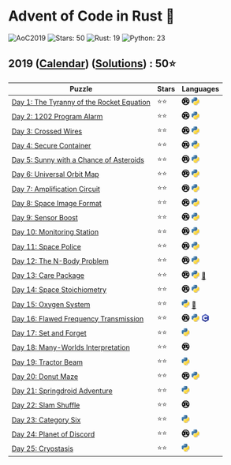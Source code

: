 # Advent of Code in Rust 🦀

![AoC2019](https://img.shields.io/badge/Advent_of_Code-2019-8A2BE2)
![Stars: 50](https://img.shields.io/badge/Stars-50⭐-blue)
![Rust: 19](https://img.shields.io/badge/Rust-19-cyan?logo=Rust)
![Python: 23](https://img.shields.io/badge/Python-23-cyan?logo=Python)

## 2019 ([Calendar](https://adventofcode.com/2019)) ([Solutions](../2019/)) : 50⭐

Puzzle                                                                           | Stars | Languages
-------------------------------------------------------------------------------- | ----- | -----------
[Day 1: The Tyranny of the Rocket Equation](https://adventofcode.com/2019/day/1) | ⭐⭐  | [![Rust](../scripts/assets/rust.png)](../2019/day1/day1.rs) [![Python](../scripts/assets/python.png)](../2019/day1/day1.py)
[Day 2: 1202 Program Alarm](https://adventofcode.com/2019/day/2)                 | ⭐⭐  | [![Rust](../scripts/assets/rust.png)](../2019/day2/day2.rs) [![Python](../scripts/assets/python.png)](../2019/day2/day2.py)
[Day 3: Crossed Wires](https://adventofcode.com/2019/day/3)                      | ⭐⭐  | [![Rust](../scripts/assets/rust.png)](../2019/day3/day3.rs) [![Python](../scripts/assets/python.png)](../2019/day3/day3.py)
[Day 4: Secure Container](https://adventofcode.com/2019/day/4)                   | ⭐⭐  | [![Rust](../scripts/assets/rust.png)](../2019/day4/day4.rs) [![Python](../scripts/assets/python.png)](../2019/day4/day4.py)
[Day 5: Sunny with a Chance of Asteroids](https://adventofcode.com/2019/day/5)   | ⭐⭐  | [![Rust](../scripts/assets/rust.png)](../2019/day5/day5.rs) [![Python](../scripts/assets/python.png)](../2019/day5/day5.py)
[Day 6: Universal Orbit Map](https://adventofcode.com/2019/day/6)                | ⭐⭐  | [![Rust](../scripts/assets/rust.png)](../2019/day6/day6.rs) [![Python](../scripts/assets/python.png)](../2019/day6/day6.py)
[Day 7: Amplification Circuit](https://adventofcode.com/2019/day/7)              | ⭐⭐  | [![Rust](../scripts/assets/rust.png)](../2019/day7/day7.rs) [![Python](../scripts/assets/python.png)](../2019/day7/day7.py)
[Day 8: Space Image Format](https://adventofcode.com/2019/day/8)                 | ⭐⭐  | [![Rust](../scripts/assets/rust.png)](../2019/day8/day8.rs) [![Python](../scripts/assets/python.png)](../2019/day8/day8.py)
[Day 9: Sensor Boost](https://adventofcode.com/2019/day/9)                       | ⭐⭐  | [![Rust](../scripts/assets/rust.png)](../2019/day9/day9.rs) [![Python](../scripts/assets/python.png)](../2019/day9/day9.py)
[Day 10: Monitoring Station](https://adventofcode.com/2019/day/10)               | ⭐⭐  | [![Rust](../scripts/assets/rust.png)](../2019/day10/day10.rs) [![Python](../scripts/assets/python.png)](../2019/day10/day10.py)
[Day 11: Space Police](https://adventofcode.com/2019/day/11)                     | ⭐⭐  | [![Rust](../scripts/assets/rust.png)](../2019/day11/day11.rs) [![Python](../scripts/assets/python.png)](../2019/day11/day11.py)
[Day 12: The N-Body Problem](https://adventofcode.com/2019/day/12)               | ⭐⭐  | [![Rust](../scripts/assets/rust.png)](../2019/day12/day12.rs) [![Python](../scripts/assets/python.png)](../2019/day12/day12.py)
[Day 13: Care Package](https://adventofcode.com/2019/day/13)                     | ⭐⭐  | [![Rust](../scripts/assets/rust.png)](../2019/day13/day13.rs) [![Python](../scripts/assets/python.png)](../2019/day13/day13.py) [🎁](../2019/day13/README.md)
[Day 14: Space Stoichiometry](https://adventofcode.com/2019/day/14)              | ⭐⭐  | [![Rust](../scripts/assets/rust.png)](../2019/day14/day14.rs) [![Python](../scripts/assets/python.png)](../2019/day14/day14.py)
[Day 15: Oxygen System](https://adventofcode.com/2019/day/15)                    | ⭐⭐  | [![Python](../scripts/assets/python.png)](../2019/day15/day15.py) [🎁](../2019/day15/README.md)
[Day 16: Flawed Frequency Transmission](https://adventofcode.com/2019/day/16)    | ⭐⭐  | [![Rust](../scripts/assets/rust.png)](../2019/day16/day16.rs) [![Python](../scripts/assets/python.png)](../2019/day16/day16.py) [![C](../scripts/assets/c.png)](../2019/day16/day16.c)
[Day 17: Set and Forget](https://adventofcode.com/2019/day/17)                   | ⭐⭐  | [![Python](../scripts/assets/python.png)](../2019/day17/day17.py)
[Day 18: Many-Worlds Interpretation](https://adventofcode.com/2019/day/18)       | ⭐⭐  | [![Rust](../scripts/assets/rust.png)](../2019/day18/src/main.rs)
[Day 19: Tractor Beam](https://adventofcode.com/2019/day/19)                     | ⭐⭐  | [![Python](../scripts/assets/python.png)](../2019/day19/day19.py)
[Day 20: Donut Maze](https://adventofcode.com/2019/day/20)                       | ⭐⭐  | [![Rust](../scripts/assets/rust.png)](../2019/day20/day20.rs) [![Python](../scripts/assets/python.png)](../2019/day20/day20.py)
[Day 21: Springdroid Adventure](https://adventofcode.com/2019/day/21)            | ⭐⭐  | [![Python](../scripts/assets/python.png)](../2019/day21/day21.py)
[Day 22: Slam Shuffle](https://adventofcode.com/2019/day/22)                     | ⭐⭐  | [![Rust](../scripts/assets/rust.png)](../2019/day22/day22.rs)
[Day 23: Category Six](https://adventofcode.com/2019/day/23)                     | ⭐⭐  | [![Python](../scripts/assets/python.png)](../2019/day23/day23.py)
[Day 24: Planet of Discord](https://adventofcode.com/2019/day/24)                | ⭐⭐  | [![Rust](../scripts/assets/rust.png)](../2019/day24/day24.rs) [![Python](../scripts/assets/python.png)](../2019/day24/day24.py)
[Day 25: Cryostasis](https://adventofcode.com/2019/day/25)                       | ⭐⭐  | [![Python](../scripts/assets/python.png)](../2019/day25/day25.py)

